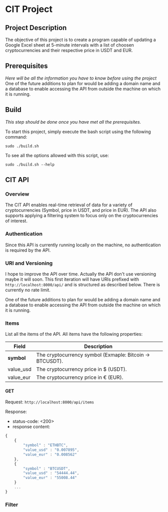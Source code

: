 # CIT Project

## Project Description

The objective of this project is to create a program capable of updating a Google Excel sheet at 5-minute intervals with a list of choosen cryptocurrencies and their respective price in USDT and EUR.

## Prerequisites

*Here will be all the information you have to know before using the project*
One of the future additions to plan for would be adding a domain name and a database to enable accessing the API from outside the machine on which it is running.
## Build

*This step should be done once you have met all the prerequisites.*

To start this project, simply execute the bash script using the following command:

```sudo ./build.sh```

To see all the options allowed with this script, use:

```sudo ./build.sh --help```

## CIT API

### Overview

The CIT API enables real-time retrieval of data for a variety of cryptocurrencies (Symbol, price in USDT, and price in EUR). The API also supports applying a filtering system to focus only on the cryptocurrencies of interest.

### Authentication

Since this API is currently running locally on the machine, no authentication is required by the API.

### URI and Versioning

I hope to improve the API over time. Actually the API don't use versioning maybe it will soon. This first iteration will have URIs prefixed with ```http://localhost:8000/api/``` and is structured as described below. There is currently no rate limit.

One of the future additions to plan for would be adding a domain name and a database to enable accessing the API from outside the machine on which it is running.

### Items

List all the items of the API.
All items have the following properties:

Field | Description
------|------------
**symbol** | The cryptocurrency symbol (Exmaple: Bitcoin -> BTCUSDT).
value_usd | The cryptocurrency price in $ (USDT).
value_eur | The cryptocurrency price in € (EUR).

#### GET

Request: ```http://localhost:8000/api/items```

Response:
 - status-code: <200>
 - response content:
```javascript
{
    {
        "symbol" : "ETHBTC",
        "value_usd" : "0.007895",
        "value_eur" : "0.008562"
    },
    {
        "symbol" : "BTCUSDT",
        "value_usd" : "54444.44",
        "value_eur" : "55008.44"
    }
    ...
}
```

### Filter